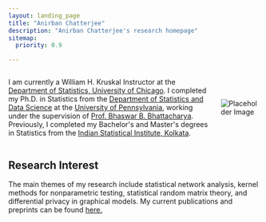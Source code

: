 ```yaml
---
layout: landing_page
title: "Anirban Chatterjee"
description: "Anirban Chatterjee's research homepage"
sitemap:
  priority: 0.9

---
```

<div class="landing-page-wrapper">
    <div class="top-content">
        <div class="landing-page-content">
            <p>
                I am currently a William H. Kruskal Instructor at the <a href="https://stat.uchicago.edu/" target="_blank">Department of Statistics, University of Chicago</a>. I completed my Ph.D. in Statistics from the <a href="https://statistics.wharton.upenn.edu/" target="_blank">Department of Statistics and Data Science</a> at the <a href="https://www.upenn.edu/" target="_blank">University of Pennsylvania</a>, working under the supervision of <a href="http://www-stat.wharton.upenn.edu/~bhaswar/" target="_blank">Prof. Bhaswar B. Bhattacharya</a>. Previously, I completed my Bachelor's and Master's degrees in Statistics from the <a href="https://www.isical.ac.in/" target="_blank">Indian Statistical Institute, Kolkata</a>.
            </p>
        </div>
        <div class="landing-page-image">
            <img src="avatar.jpg" alt="Placeholder Image">
        </div>
    </div>
    <div class="bottom-content">
        <h2>Research Interest</h2>
        <p>
            The main themes of my research include statistical network analysis, kernel methods for nonparametric testing, statistical random matrix theory, and differential privacy in graphical models. My current publications and preprints can be found <a href="https://anirbanc96.github.io/main/research/" target="_blank">here.</a>
        </p>
    </div>
</div>

<style>
    .top-content {
        display: flex; /* This turns the container into a flexbox */
        align-items: center; /* This centers the items vertically */
        gap: 20px; /* This adds a bit of space between the text and the image */
    }
</style>




                                     
